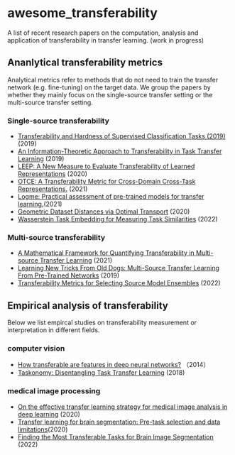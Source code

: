 # awesome_transferability
A list of recent research papers on the computation, analysis and application of transferability in transfer learning. 
(work in progress)

## Ananlytical transferability metrics
Analytical metrics refer to methods that do not need to train the transfer network (e.g. fine-tuning) on the target data.  We group the papers by whether they mainly focus on the single-source transfer setting or the multi-source transfer setting.  
### Single-source transferability

- [Transferability and Hardness of Supervised Classification Tasks (2019)](https://arxiv.org/abs/1908.08142) (2019)
-  [An Information-Theoretic Approach to Transferability in Task Transfer Learning](https://ieeexplore.ieee.org/document/8803726) (2019)  
-  [LEEP: A New Measure to Evaluate Transferability of
Learned Representations](https://arxiv.org/pdf/2002.12462) (2020)
-  [OTCE: A Transferability Metric for Cross-Domain Cross-Task Representations.](https://openaccess.thecvf.com/content/CVPR2021/papers/Tan_OTCE_A_Transferability_Metric_for_Cross-Domain_Cross-Task_Representations_CVPR_2021_paper.pdf) (2021)
-  [Logme: Practical
assessment of pre-trained models for transfer learning.](https://arxiv.org/abs/2102.11005v1)(2021)
-  [Geometric Dataset Distances via Optimal Transport](https://arxiv.org/abs/2002.02923v1) (2020)
- [Wasserstein Task Embedding for Measuring Task Similarities](https://ui.adsabs.harvard.edu/abs/2022arXiv220811726L/abstract) (2022)

### Multi-source transferability
- [A Mathematical Framework for Quantifying Transferability in Multi-source Transfer Learning](https://proceedings.neurips.cc/paper/2021/hash/db9ad56c71619aeed9723314d1456037-Abstract.html) (2021)
- [Learning New Tricks From Old Dogs: Multi-Source Transfer Learning From Pre-Trained Networks](https://proceedings.neurips.cc/paper/2019/hash/6048ff4e8cb07aa60b6777b6f7384d52-Abstract.html) (2019)
- [Transferability Metrics for Selecting Source Model Ensembles](https://arxiv.org/abs/2111.13011) (2022)

## Empirical analysis of transferability
Below we list empircal studies on transferability measurement or interpretation in different fields.

### computer vision
- [How transferable are features in deep neural networks?](https://arxiv.org/abs/1411.1792) （2014）
- [Taskonomy: Disentangling Task Transfer Learning](https://arxiv.org/abs/1804.08328) (2018)

### medical image processing
- [On the effective transfer learning strategy for medical image analysis in deep learning](https://ieeexplore.ieee.org/document/9313593) (2020)
- [Transfer learning for brain segmentation: Pre-task selection and data limitations](https://link.springer.com/chapter/10.1007/978-3-030-52791-4_10)(2020) 
- [Finding the Most Transferable Tasks for Brain Image Segmentation](https://arxiv.org/abs/2301.00934) (2022)

